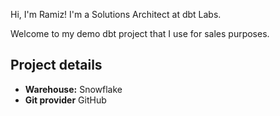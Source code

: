 Hi, I'm Ramiz! I'm a Solutions Architect at dbt Labs.

Welcome to my demo dbt project that I use for sales purposes.

## Project details

- **Warehouse:** Snowflake
- **Git provider** GitHub
